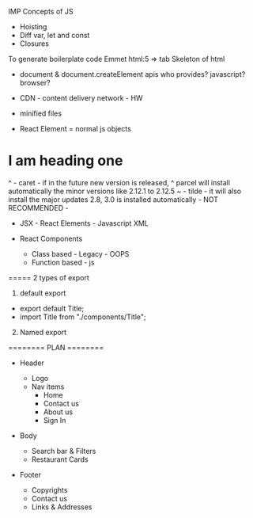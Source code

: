 IMP Concepts of JS

- Hoisting
- Diff var, let and const
- Closures

To generate boilerplate code Emmet
html:5 => tab
Skeleton of html

- document & document.createElement apis who provides?
  javascript? browser?

- CDN - content delivery network - HW
- minified files

- React Element = normal js objects

<div id="parent">
    <div id="child">
        <h1>I am heading one</h1>    
    </div>
</div>


^ - caret - if in the future new version is released, ^ parcel will install automatically the minor versions like 2.12.1 to 2.12.5
~ - tilde - it will also install the major updates 2.8, 3.0 is installed automatically - NOT RECOMMENDED - 

- JSX - React Elements - Javascript XML 

- React Components 
  - Class based - Legacy - OOPS
  - Function based - js 

    
===== 2 types of export 
1. default export 
- export default Title; 
- import Title from "./components/Title";

2. Named export



======== PLAN ========
* Header
    - Logo
    - Nav items 
      - Home
      - Contact us
      - About us
      - Sign In

* Body
    - Search bar & Filters
    - Restaurant Cards

* Footer
    - Copyrights
    - Contact us 
    - Links & Addresses

